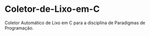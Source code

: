 # Coletor-de-Lixo-em-C
Coletor Automático de Lixo em C para a disciplina de Paradigmas de Programação.
